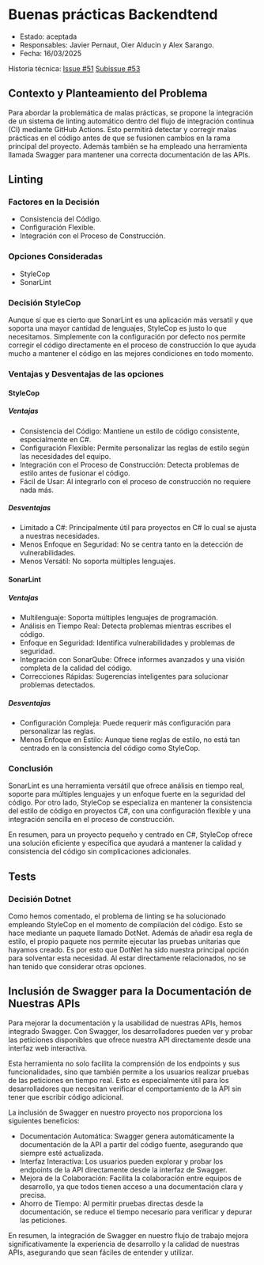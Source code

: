 # Buenas prácticas Backendtend

* Estado: aceptada
* Responsables: Javier Pernaut, Oier Alducin y Alex Sarango.
* Fecha: 16/03/2025

Historia técnica: [Issue #51](https://github.com/oielay/GTIO_Votacion/issues/51) [Subissue #53](https://github.com/oielay/GTIO_Votacion/issues/53)

## Contexto y Planteamiento del Problema

Para abordar la problemática de malas prácticas, se propone la integración de un sistema de linting automático dentro del flujo de integración continua (CI) mediante GitHub Actions. Esto permitirá detectar y corregir malas prácticas en el código antes de que se fusionen cambios en la rama principal del proyecto. Además también se ha empleado una herramienta llamada Swagger para mantener una correcta documentación de las APIs.

## Linting

### Factores en la Decisión 

* Consistencia del Código.
* Configuración Flexible.
* Integración con el Proceso de Construcción.

### Opciones Consideradas

* StyleCop
* SonarLint

### Decisión StyleCop

Aunque sí que es cierto que SonarLint es una aplicación más versatil y que soporta una mayor cantidad de lenguajes, StyleCop es justo lo que necesitamos. Simplemente con la configuración por defecto nos permite corregir el código directamente en el proceso de construcción lo que ayuda mucho a mantener el código en las mejores condiciones en todo momento.

### Ventajas y Desventajas de las opciones

#### StyleCop

##### Ventajas
- Consistencia del Código: Mantiene un estilo de código consistente, especialmente en C#.
- Configuración Flexible: Permite personalizar las reglas de estilo según las necesidades del equipo.
- Integración con el Proceso de Construcción: Detecta problemas de estilo antes de fusionar el código.
- Fácil de Usar: Al integrarlo con el proceso de construcción no requiere nada más.

##### Desventajas
- Limitado a C#: Principalmente útil para proyectos en C# lo cual se ajusta a nuestras necesidades.
- Menos Enfoque en Seguridad: No se centra tanto en la detección de vulnerabilidades.
- Menos Versátil: No soporta múltiples lenguajes.

#### SonarLint

##### Ventajas
- Multilenguaje: Soporta múltiples lenguajes de programación.
- Análisis en Tiempo Real: Detecta problemas mientras escribes el código.
- Enfoque en Seguridad: Identifica vulnerabilidades y problemas de seguridad.
- Integración con SonarQube: Ofrece informes avanzados y una visión completa de la calidad del código.
- Correcciones Rápidas: Sugerencias inteligentes para solucionar problemas detectados.

##### Desventajas
- Configuración Compleja: Puede requerir más configuración para personalizar las reglas.
- Menos Enfoque en Estilo: Aunque tiene reglas de estilo, no está tan centrado en la consistencia del código como StyleCop.

### Conclusión
SonarLint es una herramienta versátil que ofrece análisis en tiempo real, soporte para múltiples lenguajes y un enfoque fuerte en la seguridad del código. Por otro lado, StyleCop se especializa en mantener la consistencia del estilo de código en proyectos C#, con una configuración flexible y una integración sencilla en el proceso de construcción.

En resumen, para un proyecto pequeño y centrado en C#, StyleCop ofrece una solución eficiente y específica que ayudará a mantener la calidad y consistencia del código sin complicaciones adicionales.

## Tests
### Decisión Dotnet

Como hemos comentado, el problema de linting se ha solucionado empleando StyleCop en el momento de compilación del código. Esto se hace mediante un paquete llamado DotNet. Además de añadir esa regla de estilo, el propio paquete nos permite ejecutar las pruebas unitarias que hayamos creado. Es por esto que DotNet ha sido nuestra principal opción para solventar esta necesidad. Al estar directamente relacionados, no se han tenido que considerar otras opciones.

## Inclusión de Swagger para la Documentación de Nuestras APIs
Para mejorar la documentación y la usabilidad de nuestras APIs, hemos integrado Swagger. Con Swagger, los desarrolladores pueden ver y probar las peticiones disponibles que ofrece nuestra API directamente desde una interfaz web interactiva.

Esta herramienta no solo facilita la comprensión de los endpoints y sus funcionalidades, sino que también permite a los usuarios realizar pruebas de las peticiones en tiempo real. Esto es especialmente útil para los desarrolladores que necesitan verificar el comportamiento de la API sin tener que escribir código adicional.

La inclusión de Swagger en nuestro proyecto nos proporciona los siguientes beneficios:

- Documentación Automática: Swagger genera automáticamente la documentación de la API a partir del código fuente, asegurando que siempre esté actualizada.
- Interfaz Interactiva: Los usuarios pueden explorar y probar los endpoints de la API directamente desde la interfaz de Swagger.
- Mejora de la Colaboración: Facilita la colaboración entre equipos de desarrollo, ya que todos tienen acceso a una documentación clara y precisa.
- Ahorro de Tiempo: Al permitir pruebas directas desde la documentación, se reduce el tiempo necesario para verificar y depurar las peticiones.

En resumen, la integración de Swagger en nuestro flujo de trabajo mejora significativamente la experiencia de desarrollo y la calidad de nuestras APIs, asegurando que sean fáciles de entender y utilizar.
